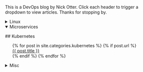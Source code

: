 This is a DevOps blog by Nick Otter. Click each header to trigger a dropdown to view articles. Thanks for stopping by.

<details><summary markdown='span'>Linux<br></summary>
## General
[Baby chaos monkeys for Linux](#)<br>
  
</details>

<details open><summary markdown='span'>Microservices<br></summary><p>
## Kubernetes

  <ul style="list-style-type:none;">
    {% for post in site.categories.kubernetes %}
      {% if post.url %}
        <li><a href="{{ post.url }}">{{ post.title }}</a><li>
      {% endif %}
    {% endfor %}
  </ul>

</p></details>

<details><summary markdown='span'>Misc</summary>

</details>

